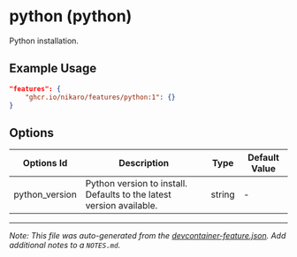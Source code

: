
# python (python)

Python installation.

## Example Usage

```json
"features": {
    "ghcr.io/nikaro/features/python:1": {}
}
```

## Options

| Options Id | Description | Type | Default Value |
|-----|-----|-----|-----|
| python_version | Python version to install. Defaults to the latest version available. | string | - |



---

_Note: This file was auto-generated from the [devcontainer-feature.json](https://github.com/nikaro/features/blob/main/src/python/devcontainer-feature.json).  Add additional notes to a `NOTES.md`._
